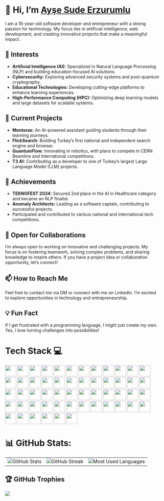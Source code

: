 # 👋 Hi, I’m <span class="badge-base LI-profile-badge" data-locale="tr_TR" data-size="medium" data-theme="dark" data-type="VERTICAL" data-vanity="aysesudeerzurumlu" data-version="v1"><a class="badge-base__link LI-simple-link" href="https://tr.linkedin.com/in/aysesudeerzurumlu?trk=profile-badge">Ayşe Sude Erzurumlu</a></span>
              
I am a 16-year-old software developer and entrepreneur with a strong passion for technology. My focus lies in artificial intelligence, web development, and creating innovative projects that make a meaningful impact.

## 👀 Interests
- **Artificial Intelligence (AI):** Specialized in Natural Language Processing (NLP) and building education-focused AI solutions.
- **Cybersecurity:** Exploring advanced security systems and post-quantum cryptography.
- **Educational Technologies:** Developing cutting-edge platforms to enhance learning experiences.
- **High-Performance Computing (HPC):** Optimizing deep learning models and large datasets for scalable systems.

## 🌱 Current Projects
- **Mentoras:** An AI-powered assistant guiding students through their learning journeys.
- **FlickSearch:** Building Turkey’s first national and independent search engine and browser.
- **QuantumFlow:** Innovating in robotics, with plans to compete in CERN Beamline and international competitions.
- **T3 AI:** Contributing as a developer to one of Turkey’s largest Large Language Model (LLM) projects.

## 🚀 Achievements
- **TEKNOFEST 2024:** Secured 2nd place in the AI in Healthcare category and became an NLP finalist.
- **Anomaly Architects:** Leading as a software captain, contributing to successful projects.
- Participated and contributed to various national and international tech competitions.

## 🌟 Open for Collaborations
I’m always open to working on innovative and challenging projects. My focus is on fostering teamwork, solving complex problems, and sharing knowledge to inspire others. If you have a project idea or collaboration opportunity, let’s connect!

## 📫 How to Reach Me
Feel free to contact me via DM or connect with me on LinkedIn. I’m excited to explore opportunities in technology and entrepreneurship.

## 💡 Fun Fact
If I get frustrated with a programming language, I might just create my own. Yes, I love turning challenges into possibilities!

# Tech Stack 💻 
<p>
  <img src="https://img.shields.io/badge/-C-A8B9CC?style=flat&logo=c&logoColor=white" height="36">
  <img src="https://img.shields.io/badge/-C++-00599C?style=flat&logo=c%2B%2B&logoColor=white" height="36">
  <img src="https://img.shields.io/badge/-Python-3776AB?style=flat&logo=python&logoColor=white" height="36">
  <img src="https://img.shields.io/badge/-Go-00ADD8?style=flat&logo=go&logoColor=white" height="36">
  <img src="https://img.shields.io/badge/-Dart-0175C2?style=flat&logo=dart&logoColor=white" height="36">
  <img src="https://img.shields.io/badge/-R-276DC3?style=flat&logo=r&logoColor=white" height="36">
  <img src="https://img.shields.io/badge/-Julia-9558B2?style=flat&logo=julia&logoColor=white" height="36">
  <img src="https://img.shields.io/badge/-Java-007396?style=flat&logo=java&logoColor=white" height="36">
  <img src="https://img.shields.io/badge/-Lua-2C2D72?style=flat&logo=lua&logoColor=white" height="36">
  <img src="https://img.shields.io/badge/-Solidity-363636?style=flat&logo=solidity&logoColor=white" height="36">
  <img src="https://img.shields.io/badge/-HTML5-E34F26?style=flat&logo=html5&logoColor=white" height="36">
  <img src="https://img.shields.io/badge/-CSS3-1572B6?style=flat&logo=css3&logoColor=white" height="36">
  <img src="https://img.shields.io/badge/-JavaScript-F7DF1E?style=flat&logo=javascript&logoColor=black" height="36">
  <img src="https://img.shields.io/badge/-React-61DAFB?style=flat&logo=react&logoColor=black" height="36">
  <img src="https://img.shields.io/badge/-Node.js-339933?style=flat&logo=node.js&logoColor=white" height="36">
  <img src="https://img.shields.io/badge/-Ruby-CC342D?style=flat&logo=ruby&logoColor=white" height="36">
  <img src="https://img.shields.io/badge/-Flutter-02569B?style=flat&logo=flutter&logoColor=white" height="36">
  <img src="https://img.shields.io/badge/-Firebase-FFCA28?style=flat&logo=firebase&logoColor=white" height="36">
  <img src="https://img.shields.io/badge/-Bootstrap-563D7C?style=flat&logo=bootstrap&logoColor=white" height="36">
  <img src="https://img.shields.io/badge/-Fusion-2D9CDB?style=flat&logo=fusion&logoColor=white" height="36">
  <img src="https://img.shields.io/badge/-Canva-00C4CC?style=flat&logo=canva&logoColor=white" height="36">
  <img src="https://img.shields.io/badge/-Figma-F24E1E?style=flat&logo=figma&logoColor=white" height="36">
  <img src="https://img.shields.io/badge/-Linux-FCC624?style=flat&logo=linux&logoColor=black" height="36">
  <img src="https://img.shields.io/badge/-TensorFlow-FF6F00?style=flat&logo=tensorflow&logoColor=white" height="36">
  <img src="https://img.shields.io/badge/-PyTorch-EE4C2C?style=flat&logo=pytorch&logoColor=white" height="36">
  <img src="https://img.shields.io/badge/-scikit--learn-F7931E?style=flat&logo=scikit-learn&logoColor=white" height="36">
  <img src="https://img.shields.io/badge/-Pandas-150458?style=flat&logo=pandas&logoColor=white" height="36">
  <img src="https://img.shields.io/badge/-NumPy-013243?style=flat&logo=numpy&logoColor=white" height="36">
  <img src="https://img.shields.io/badge/-Matplotlib-2C5BB4?style=flat&logo=matplotlib&logoColor=white" height="36">
  <img src="https://img.shields.io/badge/-Jupyter-F37626?style=flat&logo=jupyter&logoColor=white" height="36">
  <img src="https://img.shields.io/badge/-Keras-D00000?style=flat&logo=keras&logoColor=white" height="36">
  <img src="https://img.shields.io/badge/-Apache%20Spark-E25A1C?style=flat&logo=apache-spark&logoColor=white" height="36">
  <img src="https://img.shields.io/badge/-Hadoop-66CCFF?style=flat&logo=apache-hadoop&logoColor=white" height="36">
  <img src="https://img.shields.io/badge/-MongoDB-47A248?style=flat&logo=mongodb&logoColor=white" height="36">
  <img src="https://img.shields.io/badge/-Docker-2496ED?style=flat&logo=docker&logoColor=white" height="36">
  <img src="https://img.shields.io/badge/-Kubernetes-326CE5?style=flat&logo=kubernetes&logoColor=white" height="36">
  <img src="https://img.shields.io/badge/-Redis-DC382D?style=flat&logo=redis&logoColor=white" height="36">
  <img src="https://img.shields.io/badge/-AWS-FF9900?style=flat&logo=amazon-aws&logoColor=white" height="36">
  <img src="https://img.shields.io/badge/-Azure-0078D4?style=flat&logo=microsoft-azure&logoColor=white" height="36">
  <img src="https://img.shields.io/badge/-OpenCV-5C3EE8?style=flat&logo=opencv&logoColor=white" height="36">
  <img src="https://img.shields.io/badge/-Blender-F5792A?style=flat&logo=blender&logoColor=white" height="36">
  <img src="https://img.shields.io/badge/-Unity-000000?style=flat&logo=unity&logoColor=white" height="36">
  <img src="https://img.shields.io/badge/-Rust-000000?style=flat&logo=rust&logoColor=white" height="36">
  <img src="https://img.shields.io/badge/-Scala-DC322F?style=flat&logo=scala&logoColor=white" height="36">
  <img src="https://img.shields.io/badge/-C%23-239120?style=flat&logo=c-sharp&logoColor=white" height="36">
  <img src="https://img.shields.io/badge/-Perl-39457E?style=flat&logo=perl&logoColor=white" height="36">
  <img src="https://img.shields.io/badge/-Kotlin-0095D5?style=flat&logo=kotlin&logoColor=white" height="36">
  <img src="https://img.shields.io/badge/-Haskell-5D4F85?style=flat&logo=haskell&logoColor=white" height="36">
  <img src="https://img.shields.io/badge/-Vue.js-4FC08D?style=flat&logo=vue.js&logoColor=white" height="36">
  <img src="https://img.shields.io/badge/-TypeScript-007ACC?style=flat&logo=typescript&logoColor=white" height="36">
  <img src="https://img.shields.io/badge/-SASS-CC6699?style=flat&logo=sass&logoColor=white" height="36">
  <img src="https://img.shields.io/badge/-Elixir-4B275F?style=flat&logo=elixir&logoColor=white" height="36">
  <img src="https://img.shields.io/badge/-Neo4j-008CC1?style=flat&logo=neo4j&logoColor=white" height="36">
  <img src="https://img.shields.io/badge/-Firebase-FFCA28?style=flat&logo=firebase&logoColor=white" height="36">
</p>


# 📊 GitHub Stats:
<table>
  <tr>
    <td>
      <img src="https://github-readme-stats.vercel.app/api?username=sudeerzurumlu&theme=dark&hide_border=false&include_all_commits=true&count_private=true" alt="GitHub Stats">
    </td>
    <td>
      <img src="https://github-readme-streak-stats.herokuapp.com/?user=sudeerzurumlu&theme=dark&hide_border=false" alt="GitHub Streak">
    </td>
    <td>
      <img src="https://github-readme-stats.vercel.app/api/top-langs/?username=sudeerzurumlu&theme=dark&hide_border=false&layout=compact" alt="Most Used Languages">
    </td>
  </tr>
</table>



## 🏆 GitHub Trophies
![](https://github-profile-trophy.vercel.app/?username=sudeerzurumlu&theme=radical&no-frame=false&no-bg=true&margin-w=10&combine_all_yearly_contributions=true&column=9)

<!--
## ✍️ Random Dev Quote
<img src="https://quotes-github-readme.vercel.app/api?type=horizontal&theme=dark"> -->

<!--[![](https://visitcount.itsvg.in/api?id=sudeerzurumlu&icon=2&color=0)](https://visitcount.itsvg.in)-->
<!--![](https://github-readme-stats.vercel.app/api/top-langs/?username=sudeerzurumlu&theme=dark&hide_border=false&include_all_commits=true&count_private=true&layout=compact)-->

